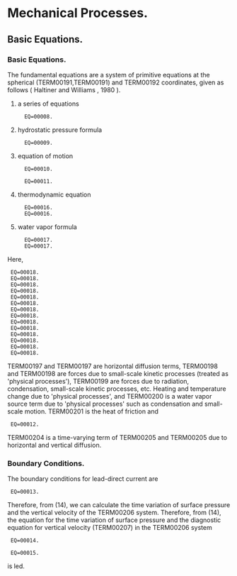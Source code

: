 # Mechanical Processes.

## Basic Equations.

### Basic Equations.

The fundamental equations are a system of primitive equations at the spherical (TERM00191,TERM00191) and TERM00192 coordinates, given as follows ( Haltiner and Williams , 1980 ).

1. a series of equations

         EQ=00008.

2. hydrostatic pressure formula

         EQ=00009.

3. equation of motion

         EQ=00010.

         EQ=00011.

4. thermodynamic equation

         EQ=00016.
         EQ=00016.

5. water vapor formula

         EQ=00017.
         EQ=00017.

Here,

     EQ=00018.
     EQ=00018.
     EQ=00018.
     EQ=00018.
     EQ=00018.
     EQ=00018.
     EQ=00018.
     EQ=00018.
     EQ=00018.
     EQ=00018.
     EQ=00018.
     EQ=00018.
     EQ=00018.
     EQ=00018.

TERM00197 and TERM00197 are horizontal diffusion terms, TERM00198 and TERM00198 are forces due to small-scale kinetic processes (treated as 'physical processes'), TERM00199 are forces due to radiation, condensation, small-scale kinetic processes, etc. Heating and temperature change due to 'physical processes', and TERM00200 is a water vapor source term due to 'physical processes' such as condensation and small-scale motion. TERM00201 is the heat of friction and

     EQ=00012.

TERM00204 is a time-varying term of TERM00205 and TERM00205 due to horizontal and vertical diffusion.

### Boundary Conditions.

The boundary conditions for lead-direct current are

     EQ=00013.

Therefore, from (14), we can calculate the time variation of surface pressure and the vertical velocity of the TERM00206 system. Therefore, from (14), the equation for the time variation of surface pressure and the diagnostic equation for vertical velocity (TERM00207) in the TERM00206 system

     EQ=00014.

     EQ=00015.

is led.